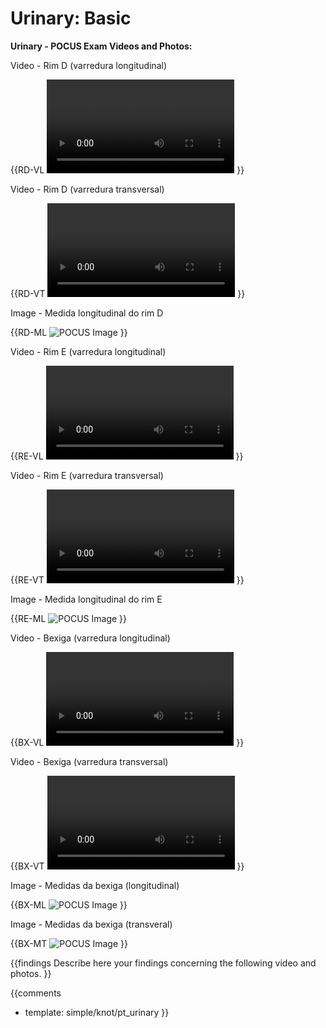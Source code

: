 # Urinary: Basic

**Urinary - POCUS Exam Videos and Photos:**

Video - Rim D (varredura longitudinal)

{{RD-VL
<video></video>
}}

Video - Rim D (varredura transversal)

{{RD-VT
<video></video>
}}

Image - Medida longitudinal do rim D

{{RD-ML
![POCUS Image](template/image-stub.svg)
}}

Video - Rim E (varredura longitudinal)

{{RE-VL
<video></video>
}}

Video - Rim E (varredura transversal)

{{RE-VT
<video></video>
}}

Image - Medida longitudinal do rim E

{{RE-ML
![POCUS Image](template/image-stub.svg)
}}

Video - Bexiga (varredura longitudinal)

{{BX-VL
<video></video>
}}

Video - Bexiga (varredura transversal)

{{BX-VT
<video></video>
}}

Image - Medidas da bexiga (longitudinal)

{{BX-ML
![POCUS Image](template/image-stub.svg)
}}

Image - Medidas da bexiga (transveral)

{{BX-MT
![POCUS Image](template/image-stub.svg)
}}

{{findings
Describe here your findings concerning the following video and photos.
}}

{{comments
* template: simple/knot/pt_urinary
}}

